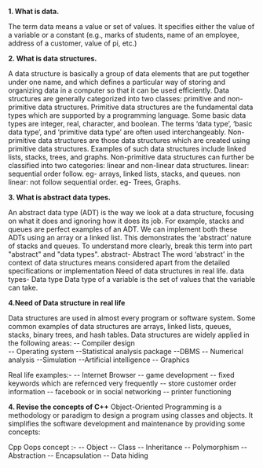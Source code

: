 **1. What is data.**

The term data means a value or set of values. It specifies either the value of a variable or a constant (e.g., marks of students, name of an employee, address of a customer, value of pi, etc.)


**2. What is data structures.**

A data structure is basically a group of data elements that are put together under one name, and which defines a particular way of storing and organizing data in a computer so that it can be used efficiently.
Data structures are generally categorized into two classes: primitive and non-primitive data structures.
Primitive data structures are the fundamental data types which are supported by a programming language. Some basic data types are integer, real, character, and boolean. The terms ‘data type’, ‘basic data type’, and ‘primitive data type’ are often used interchangeably. 
Non-primitive data structures are those data structures which are created using primitive data structures. Examples of such data structures include linked lists, stacks, trees, and graphs. 
Non-primitive data structures can further be classified into two categories: linear and non-linear data structures. 
linear: sequential order follow. eg- arrays, linked lists, stacks, and queues.
non linear: not follow sequential order. eg- Trees, Graphs.


**3. What is abstract data types.**

An abstract data type (ADT) is the way we look at a data structure, focusing on what it does and ignoring how it does its job.
For example, stacks and queues are perfect examples of an ADT. We 
can implement both these ADTs using an array or a linked list. This demonstrates the ‘abstract’ nature of stacks and queues.
To understand more clearly, break this term into part "abstract" and "data types".
abstract- Abstract The word ‘abstract’ in the context of data structures means considered apart from the detailed specifications or implementation
Need of data structures in real life.
data types- Data type Data type of a variable is the set of values that the variable can take.

**4.Need of Data structure in real life**

Data structures are used in almost every program or software system. Some common examples of 
data structures are arrays, linked lists, queues, stacks, binary trees, and hash tables. Data structures 
are widely applied in the following areas:
-- Compiler design    
-- Operating system
--Statistical analysis package 
--DBMS
-- Numerical analysis 
--Simulation
--Artificial intelligence 
-- Graphics

Real life examples:-
-- Internet Browser
-- game development
-- fixed keywords which are refernced very frequently
-- store customer order information
-- facebook or in social networking
-- printer functioning


**4. Revise the concepts of C++**
Object-Oriented Programming is a methodology or paradigm to design a program using classes and objects. It simplifies the software development and maintenance by providing some concepts:

Cpp Oops concept :-
-- Object
-- Class
-- Inheritance
-- Polymorphism
-- Abstraction
-- Encapsulation
-- Data hiding

